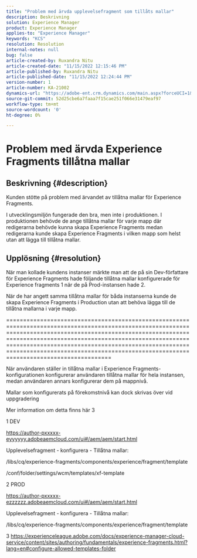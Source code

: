 ```yaml
---
title: "Problem med ärvda upplevelsefragment som tillåts mallar"
description: Beskrivning
solution: Experience Manager
product: Experience Manager
applies-to: "Experience Manager"
keywords: "KCS"
resolution: Resolution
internal-notes: null
bug: false
article-created-by: Ruxandra Nitu
article-created-date: "11/15/2022 12:15:46 PM"
article-published-by: Ruxandra Nitu
article-published-date: "11/15/2022 12:24:44 PM"
version-number: 1
article-number: KA-21002
dynamics-url: "https://adobe-ent.crm.dynamics.com/main.aspx?forceUCI=1&pagetype=entityrecord&etn=knowledgearticle&id=4220bf37-df64-ed11-9561-6045bd006079"
source-git-commit: 52d25cbe6a7faaa7f15cae251f066e31479eaf97
workflow-type: tm+mt
source-wordcount: '0'
ht-degree: 0%

---
```


# Problem med ärvda Experience Fragments tillåtna mallar

## Beskrivning {#description}


Kunden stötte på problem med ärvandet av tillåtna mallar för Experience Fragments.

I utvecklingsmiljön fungerade den bra, men inte i produktionen.
I produktionen behövde de ange tillåtna mallar för varje mapp där redigerarna behövde kunna skapa Experience Fragments medan redigerarna kunde skapa Experience Fragments i vilken mapp som helst utan att lägga till tillåtna mallar.


## Upplösning {#resolution}


När man kollade kundens instanser märkte man att de på sin Dev-författare för Experience Fragments hade följande tillåtna mallar konfigurerade för Experience fragments 1 när de på Prod-instansen hade 2.

När de har angett samma tillåtna mallar för båda instanserna kunde de skapa Experience Fragments i Production utan att behöva lägga till de tillåtna mallarna i varje mapp.

===================================================================================================================================================================================================================================================================================================================================================================



När användaren ställer in tillåtna mallar i Experience Fragments-konfigurationen konfigurerar användaren tillåtna mallar för hela instansen, medan användaren annars konfigurerar dem på mappnivå.

Mallar som konfigurerats på förekomstnivå kan dock skrivas över vid uppgradering

Mer information om detta finns här 3



1 DEV

https://author-pxxxxx-eyyyyyy.adobeaemcloud.com/ui#/aem/aem/start.html

Upplevelsefragment - konfigurera - Tillåtna mallar:

/libs/cq/experience-fragments/components/experience/fragment/template

/conf/folder/settings/wcm/templates/xf-template


2 PROD

https://author-pxxxxx-ezzzzzz.adobeaemcloud.com/ui#/aem/aem/start.html

Upplevelsefragment - konfigurera - Tillåtna mallar:

/libs/cq/experience-fragments/components/experience/fragment/template



3 https://experienceleague.adobe.com/docs/experience-manager-cloud-service/content/sites/authoring/fundamentals/experience-fragments.html?lang=en#configure-allowed-templates-folder
